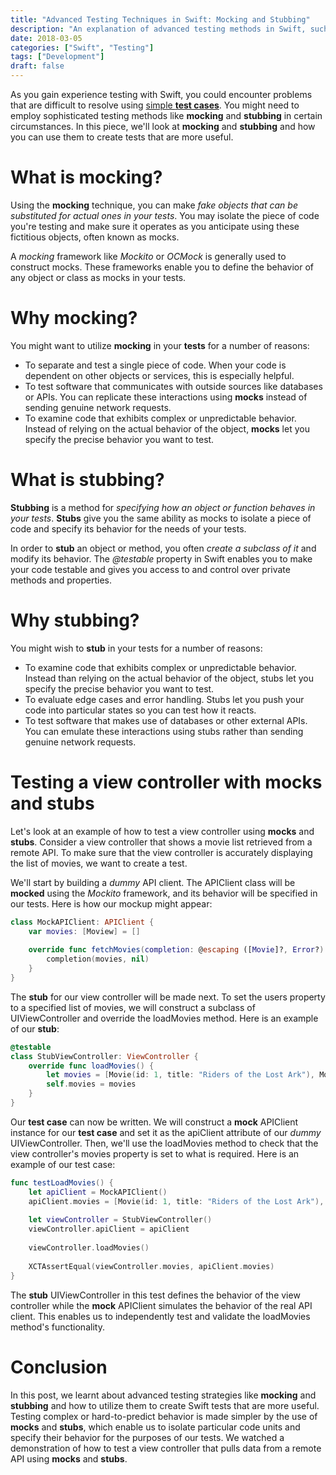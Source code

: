 ```yaml
---
title: "Advanced Testing Techniques in Swift: Mocking and Stubbing"
description: "An explanation of advanced testing methods in Swift, such as mocking and stubbing, and how to utilize them to create tests that are more useful. Additionally covered are examples and recommended practices for testing complex or difficult-to-predict behavior with mock objects and stubs, testing asynchronous code, and decoupling code from its dependencies."
date: 2018-03-05
categories: ["Swift", "Testing"]
tags: ["Development"]
draft: false
---
```


As you gain experience testing with Swift, you could encounter problems that are difficult to resolve using [simple **test cases**](https://raulferrer.dev/blog/starting_unit_testing_in_swift/). You might need to employ sophisticated testing methods like **mocking** and **stubbing** in certain circumstances. In this piece, we'll look at **mocking** and **stubbing** and how you can use them to create tests that are more useful.

# What is mocking?
Using the **mocking** technique, you can make *fake objects that can be substituted for actual ones in your tests*. You may isolate the piece of code you're testing and make sure it operates as you anticipate using these fictitious objects, often known as mocks.

A *mocking* framework like *Mockito* or *OCMock* is generally used to construct mocks. These frameworks enable you to define the behavior of any object or class as mocks in your tests.

# Why mocking?
You might want to utilize **mocking** in your **tests** for a number of reasons:

* To separate and test a single piece of code. When your code is dependent on other objects or services, this is especially helpful.
* To test software that communicates with outside sources like databases or APIs. You can replicate these interactions using **mocks** instead of sending genuine network requests.
* To examine code that exhibits complex or unpredictable behavior. Instead of relying on the actual behavior of the object, **mocks** let you specify the precise behavior you want to test.

# What is stubbing?
**Stubbing** is a method for *specifying how an object or function behaves in your tests*. **Stubs** give you the same ability as mocks to isolate a piece of code and specify its behavior for the needs of your tests.

In order to **stub** an object or method, you often *create a subclass of it* and modify its behavior. The *@testable* property in Swift enables you to make your code testable and gives you access to and control over private methods and properties.

# Why stubbing?
You might wish to **stub** in your tests for a number of reasons:
* To examine code that exhibits complex or unpredictable behavior. Instead than relying on the actual behavior of the object, stubs let you specify the precise behavior you want to test.
* To evaluate edge cases and error handling. Stubs let you push your code into particular states so you can test how it reacts.
* To test software that makes use of databases or other external APIs. You can emulate these interactions using stubs rather than sending genuine network requests.

# Testing a view controller with mocks and stubs
Let's look at an example of how to test a view controller using **mocks** and **stubs**. Consider a view controller that shows a movie list retrieved from a remote API. To make sure that the view controller is accurately displaying the list of movies, we want to create a test.

We'll start by building a *dummy* API client. The APIClient class will be **mocked** using the *Mockito* framework, and its behavior will be specified in our tests. Here is how our mockup might appear:

```swift
class MockAPIClient: APIClient {
    var movies: [Moview] = []
    
    override func fetchMovies(completion: @escaping ([Movie]?, Error?) -> Void) {
        completion(movies, nil)
    }
}
```
The **stub** for our view controller will be made next. To set the users property to a specified list of movies, we will construct a subclass of UIViewController and override the loadMovies method. Here is an example of our **stub**:

```swift
@testable
class StubViewController: ViewController {
    override func loadMovies() {
        let movies = [Movie(id: 1, title: "Riders of the Lost Ark"), Movie(id: 2, name: "Star Wars")]
        self.movies = movies
    }
}
```

Our **test case** can now be written. We will construct a **mock** APIClient instance for our **test case** and set it as the apiClient attribute of our *dummy* UIViewController. Then, we'll use the loadMovies method to check that the view controller's movies property is set to what is required. Here is an example of our test case:

```swift
func testLoadMovies() {
    let apiClient = MockAPIClient()
    apiClient.movies = [Movie(id: 1, title: "Riders of the Lost Ark"), Movie(id: 2, name: "Star Wars")]
    
    let viewController = StubViewController()
    viewController.apiClient = apiClient
    
    viewController.loadMovies()
    
    XCTAssertEqual(viewController.movies, apiClient.movies)
}
```
The **stub** UIViewController in this test defines the behavior of the view controller while the **mock** APIClient simulates the behavior of the real API client. This enables us to independently test and validate the loadMovies method's functionality.

# Conclusion
In this post, we learnt about advanced testing strategies like **mocking** and **stubbing** and how to utilize them to create Swift tests that are more useful. Testing complex or hard-to-predict behavior is made simpler by the use of **mocks** and **stubs**, which enable us to isolate particular code units and specify their behavior for the purposes of our tests. We watched a demonstration of how to test a view controller that pulls data from a remote API using **mocks** and **stubs**.

